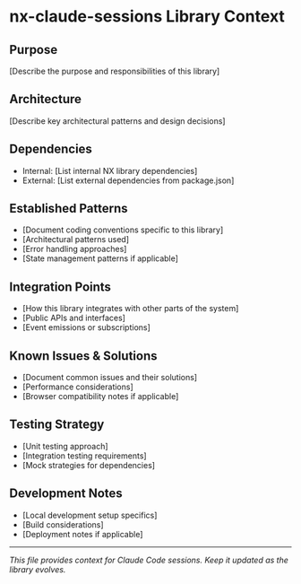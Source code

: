 # nx-claude-sessions Library Context

## Purpose
[Describe the purpose and responsibilities of this library]

## Architecture
[Describe key architectural patterns and design decisions]

## Dependencies
- Internal: [List internal NX library dependencies]
- External: [List external dependencies from package.json]

## Established Patterns
- [Document coding conventions specific to this library]
- [Architectural patterns used]
- [Error handling approaches]
- [State management patterns if applicable]

## Integration Points
- [How this library integrates with other parts of the system]
- [Public APIs and interfaces]
- [Event emissions or subscriptions]

## Known Issues & Solutions
- [Document common issues and their solutions]
- [Performance considerations]
- [Browser compatibility notes if applicable]

## Testing Strategy
- [Unit testing approach]
- [Integration testing requirements]
- [Mock strategies for dependencies]

## Development Notes
- [Local development setup specifics]
- [Build considerations]
- [Deployment notes if applicable]

---
*This file provides context for Claude Code sessions. Keep it updated as the library evolves.*
